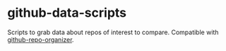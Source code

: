 # github-data-scripts
Scripts to grab data about repos of interest to compare. Compatible with [github-repo-organizer].

[github-repo-organizer]: https://github-repo-organizer.vercel.app/
